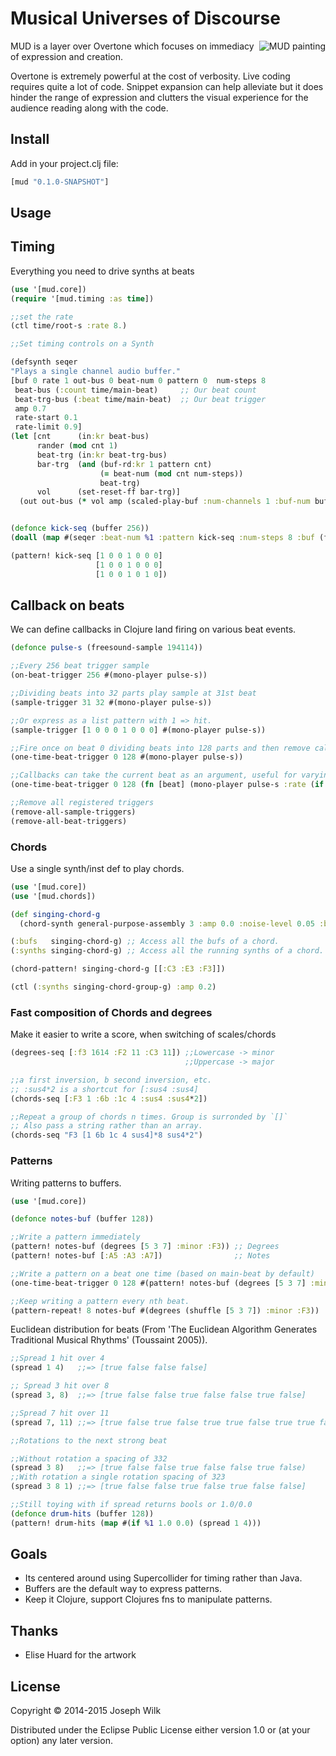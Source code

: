 # Musical Universes of Discourse

<img src="http://s30.postimg.org/6gdpkl2g1/piglet_color.png" alt="MUD painting" title="MUD" align="right" />

MUD is a layer over Overtone which focuses on immediacy of expression and creation.

Overtone is extremely powerful at the cost of verbosity. Live coding requires quite a lot of code.
Snippet expansion can help alleviate but it does hinder the range of expression and clutters the visual
experience for the audience reading along with the code.

## Install

Add in your project.clj file:

```clojure
[mud "0.1.0-SNAPSHOT"]
```

## Usage

## Timing

Everything you need to drive synths at beats

```clojure
(use '[mud.core])
(require '[mud.timing :as time])

;;set the rate
(ctl time/root-s :rate 8.)

;;Set timing controls on a Synth

(defsynth seqer
"Plays a single channel audio buffer."
[buf 0 rate 1 out-bus 0 beat-num 0 pattern 0  num-steps 8 
 beat-bus (:count time/main-beat)     ;; Our beat count
 beat-trg-bus (:beat time/main-beat)  ;; Our beat trigger
 amp 0.7
 rate-start 0.1
 rate-limit 0.9]
(let [cnt      (in:kr beat-bus)
      rander (mod cnt 1)
      beat-trg (in:kr beat-trg-bus)
      bar-trg  (and (buf-rd:kr 1 pattern cnt)
                    (= beat-num (mod cnt num-steps))
                    beat-trg)
      vol      (set-reset-ff bar-trg)]
  (out out-bus (* vol amp (scaled-play-buf :num-channels 1 :buf-num buf :rate (t-rand:kr rate-start rate-limit rander) :trigger bar-trg)))))


(defonce kick-seq (buffer 256))
(doall (map #(seqer :beat-num %1 :pattern kick-seq :num-steps 8 :buf (freesound-sample 194114)) (range 0 8)))

(pattern! kick-seq [1 0 0 1 0 0 0]
                   [1 0 0 1 0 0 0]
                   [1 0 0 1 0 1 0])
```

## Callback on beats

We can define callbacks in Clojure land firing on various beat events.

```clojure
(defonce pulse-s (freesound-sample 194114))

;;Every 256 beat trigger sample
(on-beat-trigger 256 #(mono-player pulse-s))

;;Dividing beats into 32 parts play sample at 31st beat
(sample-trigger 31 32 #(mono-player pulse-s))

;;Or express as a list pattern with 1 => hit.
(sample-trigger [1 0 0 0 1 0 0 0] #(mono-player pulse-s))

;;Fire once on beat 0 dividing beats into 128 parts and then remove callback.
(one-time-beat-trigger 0 128 #(mono-player pulse-s))

;;Callbacks can take the current beat as an argument, useful for varying a sample:
(one-time-beat-trigger 0 128 (fn [beat] (mono-player pulse-s :rate (if (= 0 (mod beat 256)) 1.0 1.1))))

;;Remove all registered triggers
(remove-all-sample-triggers)
(remove-all-beat-triggers)
 ```

### Chords

Use a single synth/inst def to play chords.

```clojure
(use '[mud.core])
(use '[mud.chords])

(def singing-chord-g
  (chord-synth general-purpose-assembly 3 :amp 0.0 :noise-level 0.05 :beat-trg-bus (:beat time/beat-1th) :beat-bus (:count time/beat-1th) :attack 0.1 :release 0.1))

(:bufs   singing-chord-g) ;; Access all the bufs of a chord.
(:synths singing-chord-g) ;; Access all the running synths of a chord.

(chord-pattern! singing-chord-g [[:C3 :E3 :F3]])

(ctl (:synths singing-chord-group-g) :amp 0.2)
```

### Fast composition of Chords and degrees

Make it easier to write a score, when switching of scales/chords

```clojure
(degrees-seq [:f3 1614 :F2 11 :C3 11]) ;;Lowercase -> minor
                                       ;;Uppercase -> major

;;a first inversion, b second inversion, etc.
;; :sus4*2 is a shortcut for [:sus4 :sus4]
(chords-seq [:F3 1 :6b :1c 4 :sus4 :sus4*2])

;;Repeat a group of chords n times. Group is surronded by `[]`
;; Also pass a string rather than an array.
(chords-seq "F3 [1 6b 1c 4 sus4]*8 sus4*2")
```

### Patterns

Writing patterns to buffers.

```clojure
(use '[mud.core])

(defonce notes-buf (buffer 128))

;;Write a pattern immediately
(pattern! notes-buf (degrees [5 3 7] :minor :F3)) ;; Degrees
(pattern! notes-buf [:A5 :A3 :A7])                ;; Notes

;;Write a pattern on a beat one time (based on main-beat by default)
(one-time-beat-trigger 0 128 #(pattern! notes-buf (degrees [5 3 7] :minor :F3)))

;;Keep writing a pattern every nth beat.
(pattern-repeat! 8 notes-buf #(degrees (shuffle [5 3 7]) :minor :F3))
```

Euclidean distribution for beats (From 'The Euclidean Algorithm Generates Traditional Musical Rhythms' (Toussaint 2005)).

```clojure
;;Spread 1 hit over 4
(spread 1 4)   ;;=> [true false false false]

;; Spread 3 hit over 8
(spread 3, 8)  ;;=> [true false false true false false true false]

;;Spread 7 hit over 11
(spread 7, 11) ;;=> [true false true false true true false true true false true] 

;;Rotations to the next strong beat

;;Without rotation a spacing of 332
(spread 3 8)   ;;=> [true false false true false false true false) 
;;With rotation a single rotation spacing of 323
(spread 3 8 1) ;;=> [true false false true false true false false]

;;Still toying with if spread returns bools or 1.0/0.0
(defonce drum-hits (buffer 128))
(pattern! drum-hits (map #(if %1 1.0 0.0) (spread 1 4)))
```

## Goals

* Its centered around using Supercollider for timing rather than Java.
* Buffers are the default way to express patterns.
* Keep it Clojure, support Clojures fns to manipulate patterns.

## Thanks

* Elise Huard for the artwork

## License

Copyright © 2014-2015 Joseph Wilk

Distributed under the Eclipse Public License either version 1.0 or (at
your option) any later version.
